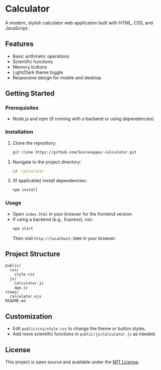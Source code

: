 # Calculator

A modern, stylish calculator web application built with HTML, CSS, and JavaScript.

## Features
- Basic arithmetic operations
- Scientific functions
- Memory buttons
- Light/Dark theme toggle
- Responsive design for mobile and desktop

## Getting Started

### Prerequisites
- Node.js and npm (if running with a backend or using dependencies)

### Installation
1. Clone the repository:
   ```bash
   git clone https://github.com/Souravappu/-calculator.git
   ```
2. Navigate to the project directory:
   ```bash
   cd -calculator
   ```
3. (If applicable) Install dependencies:
   ```bash
   npm install
   ```

### Usage
- Open `index.html` in your browser for the frontend version.
- If using a backend (e.g., Express), run:
   ```bash
   npm start
   ```
  Then visit `http://localhost:3000` in your browser.

## Project Structure
```
public/
  css/
    style.css
  js/
    Calculator.js
    app.js
views/
  calculator.ejs
README.md
```

## Customization
- Edit `public/css/style.css` to change the theme or button styles.
- Add more scientific functions in `public/js/Calculator.js` as needed.

## License
This project is open source and available under the [MIT License](LICENSE). 